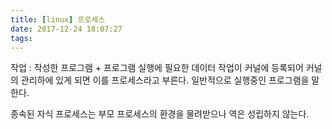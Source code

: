 ```yaml
---
title: [linux] 프로세스
date: 2017-12-24 18:07:27
tags:
---
```


작업 : 작성한 프로그램 + 프로그램 실행에 필요한 데이터
작업이 커널에 등록되어 커널의 관리하에 있게 되면 이를 프로세스라고 부른다.
일반적으로 실행중인 프로그램을 말한다.

종속된 자식 프로세스는 부모 프로세스의 환경을 물려받으나 역은 성립하지 않는다.

<!-- more -->